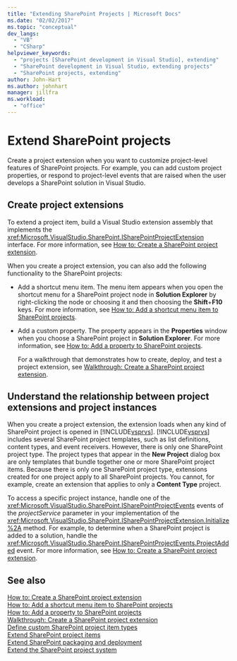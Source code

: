 ```yaml
---
title: "Extending SharePoint Projects | Microsoft Docs"
ms.date: "02/02/2017"
ms.topic: "conceptual"
dev_langs: 
  - "VB"
  - "CSharp"
helpviewer_keywords: 
  - "projects [SharePoint development in Visual Studio], extending"
  - "SharePoint development in Visual Studio, extending projects"
  - "SharePoint projects, extending"
author: John-Hart
ms.author: johnhart
manager: jillfra
ms.workload: 
  - "office"
---
```

# Extend SharePoint projects
  Create a project extension when you want to customize project-level features of SharePoint projects. For example, you can add custom project properties, or respond to project-level events that are raised when the user develops a SharePoint solution in Visual Studio.  
  
## Create project extensions
 To extend a project item, build a Visual Studio extension assembly that implements the <xref:Microsoft.VisualStudio.SharePoint.ISharePointProjectExtension> interface. For more information, see [How to: Create a SharePoint project extension](../sharepoint/how-to-create-a-sharepoint-project-extension.md).  
  
 When you create a project extension, you can also add the following functionality to the SharePoint projects:  
  
- Add a shortcut menu item. The menu item appears when you  open the shortcut menu for a SharePoint project node in **Solution Explorer** by right-clicking the node or choosing it and then choosing the **Shift**+**F10** keys. For more information, see [How to: Add a shortcut menu item to SharePoint projects](../sharepoint/how-to-add-a-shortcut-menu-item-to-sharepoint-projects.md).  
  
- Add a custom property. The property appears in the **Properties** window when you choose a SharePoint project in **Solution Explorer**. For more information, see [How to: Add a property to SharePoint projects](../sharepoint/how-to-add-a-property-to-sharepoint-projects.md).  
  
  For a walkthrough that demonstrates how to create, deploy, and test a project extension, see [Walkthrough: Create a SharePoint project extension](../sharepoint/walkthrough-creating-a-sharepoint-project-extension.md).  
  
## Understand the relationship between project extensions and project instances
 When you create a project extension, the extension loads when any kind of SharePoint project is opened in [!INCLUDE[vsprvs](../sharepoint/includes/vsprvs-md.md)]. [!INCLUDE[vsprvs](../sharepoint/includes/vsprvs-md.md)] includes several SharePoint project templates, such as list definitions, content types, and event receivers. However, there is only one SharePoint project type. The project types that appear in the **New Project** dialog box are only templates that bundle together one or more SharePoint project items. Because there is only one SharePoint project type, extensions created for one project apply to all SharePoint projects. You cannot, for example, create an extension that applies to only a **Content Type** project.  
  
 To access a specific project instance, handle one of the <xref:Microsoft.VisualStudio.SharePoint.ISharePointProjectEvents> events of the *projectService* parameter in your implementation of the <xref:Microsoft.VisualStudio.SharePoint.ISharePointProjectExtension.Initialize%2A> method. For example, to determine when a SharePoint project is added to a solution, handle the <xref:Microsoft.VisualStudio.SharePoint.ISharePointProjectEvents.ProjectAdded> event. For more information, see [How to: Create a SharePoint project extension](../sharepoint/how-to-create-a-sharepoint-project-extension.md).  
  
## See also
 [How to: Create a SharePoint project extension](../sharepoint/how-to-create-a-sharepoint-project-extension.md)   
 [How to: Add a shortcut menu item to SharePoint projects](../sharepoint/how-to-add-a-shortcut-menu-item-to-sharepoint-projects.md)   
 [How to: Add a property to SharePoint projects](../sharepoint/how-to-add-a-property-to-sharepoint-projects.md)   
 [Walkthrough: Create a SharePoint project extension](../sharepoint/walkthrough-creating-a-sharepoint-project-extension.md)   
 [Define custom SharePoint project item types](../sharepoint/defining-custom-sharepoint-project-item-types.md)   
 [Extend SharePoint project items](../sharepoint/extending-sharepoint-project-items.md)   
 [Extend SharePoint packaging and deployment](../sharepoint/extending-sharepoint-packaging-and-deployment.md)   
 [Extend the SharePoint project system](../sharepoint/extending-the-sharepoint-project-system.md)  
